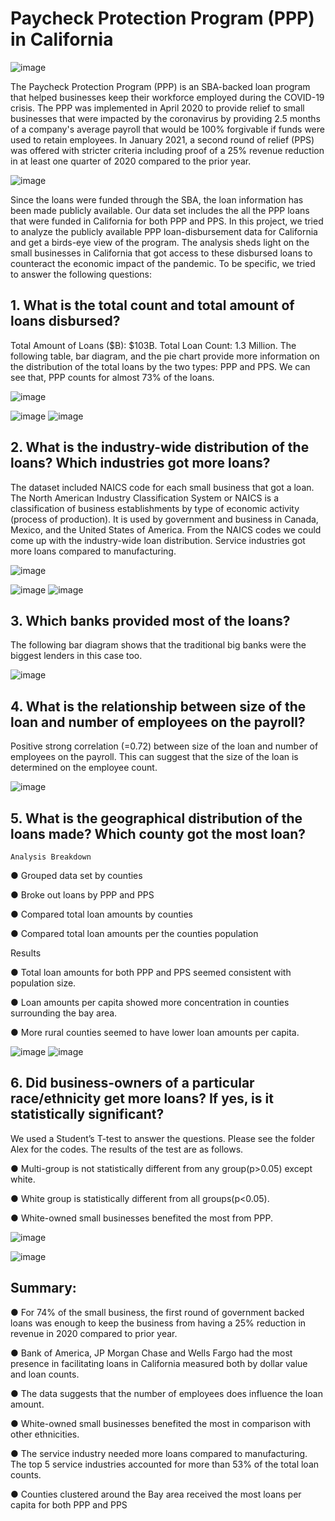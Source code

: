 # Paycheck Protection Program (PPP) in California

![image](https://user-images.githubusercontent.com/85582682/127910899-ce4e3f31-3918-4587-9ebd-f1af30a6a789.png)  

The Paycheck Protection Program (PPP) is an SBA-backed loan program that helped businesses keep their workforce employed during the COVID-19 crisis.  The PPP was implemented in April 2020 to provide relief to small businesses that were impacted by the coronavirus by providing 2.5 months of a company's average payroll that would be 100% forgivable if funds were used to retain employees. In January 2021, a second round of relief (PPS) was offered with stricter criteria including proof of a
25% revenue reduction in at least one quarter of 2020 compared to the prior year.

![image](https://user-images.githubusercontent.com/85582682/127912511-68f90680-9453-437d-99ea-44a5634b4224.png)


Since the loans were funded through the SBA, the loan information has been made publicly available. Our data set includes the all the PPP loans that were funded in California for both PPP and PPS. In this project, we tried to analyze the publicly available PPP loan-disbursement data for California and get a birds-eye view of the program. The analysis sheds light on the small businesses in California that got access to these disbursed loans to counteract the economic impact of the pandemic.  To be specific, we tried to answer the following questions:



## 1. What is the total count and total amount of loans disbursed? 
    
Total Amount of Loans ($B): $103B. Total Loan Count: 1.3 Million. The following table, bar diagram, and the pie chart provide more information on the distribution of the total loans by the two types: PPP and PPS. We can see that, PPP counts for almost 73% of the loans.

![image](https://user-images.githubusercontent.com/85582682/127919032-8bb820ff-7aa2-416d-96ba-297d9cb61a4d.png)

![image](https://user-images.githubusercontent.com/85582682/127919151-764b997b-02c1-42ab-a26a-c7950ae2586c.png) ![image](https://user-images.githubusercontent.com/85582682/127919277-4687195b-fff0-4192-974a-309bfa77d84f.png)



    
    
    
   

## 2.	What is the industry-wide distribution of the loans? Which industries got more loans?

The dataset included NAICS code for each small business that got a loan. The North American Industry Classification System or NAICS is a classification of business establishments by type of economic activity (process of production). It is used by government and business in Canada, Mexico, and the United States of America. From the NAICS codes we could come up with the industry-wide loan distribution. Service industries got more loans compared to manufacturing.

![image](https://user-images.githubusercontent.com/85582682/127909938-75e675ba-838d-43bc-8839-adff0f1b8ea8.png)

![image](https://user-images.githubusercontent.com/85582682/127914191-0b5f4e7a-3d56-4a81-b8d1-62953a358d36.png) ![image](https://user-images.githubusercontent.com/85582682/127914969-05d6bc1a-e585-495b-8962-7ec561ba0849.png)





## 3.	Which banks provided most of the loans?

The following bar diagram shows that the traditional big banks were the biggest lenders in this case too.

![image](https://user-images.githubusercontent.com/85582682/127910562-5a01326c-2168-415c-b3a1-cf880c8fc575.png)

## 4.	What is the relationship between size of the loan and number of employees on the payroll?

Positive strong correlation (=0.72) between size of the loan and number of employees on the payroll. This can suggest that the size of the loan is determined on the employee count.


![image](https://user-images.githubusercontent.com/85582682/127915303-3b7e2aa3-6d6c-4d10-9b37-8a3e8a4e93c7.png)


## 5.	What is the geographical distribution of the loans made? Which county got the most loan?
    Analysis Breakdown
    
● Grouped data set by counties

● Broke out loans by PPP and PPS

● Compared total loan amounts by counties 

● Compared total loan amounts per the counties population

Results

● Total loan amounts for both PPP and PPS seemed consistent with population size.

● Loan amounts per capita showed more concentration in counties surrounding the bay area.

● More rural counties seemed to have lower loan amounts per capita.

![image](https://user-images.githubusercontent.com/85582682/127912227-61c454a4-dbf3-4d93-a51e-1be8700a0e09.png)  ![image](https://user-images.githubusercontent.com/85582682/127912348-78f0b6cc-6bc1-4ab6-a028-f33cb218af7a.png)




## 6.	Did business-owners of a particular race/ethnicity get more loans? If yes, is it statistically significant?

We used a Student’s T-test to answer the questions. Please see the folder Alex for the codes. The results of the test are as follows.

● Multi-group is not statistically different from any group(p>0.05) except white.

● White group is statistically different from all groups(p<0.05).

● White-owned small businesses benefited the most from PPP.

![image](https://user-images.githubusercontent.com/85582682/127913227-4ad537ef-4af7-4fc0-b3f2-b3cd2c24fee6.png)


![image](https://user-images.githubusercontent.com/85582682/127915126-205c1b92-c219-4ce9-9685-3f7404c66774.png)

## Summary:

● For 74% of the small business, the first round of government backed loans was enough to keep the business from having a 25% reduction in revenue in 2020 compared to prior year.

● Bank of America, JP Morgan Chase and Wells Fargo had the most presence in facilitating loans in California measured both by dollar value and loan counts.

● The data suggests that the number of employees does influence the loan amount.

● White-owned small businesses benefited the most in comparison with other ethnicities.

● The service industry needed more loans compared to manufacturing. The top 5 service industries accounted for more than 53% of the total loan counts.

● Counties clustered around the Bay area received the most loans per capita for both PPP and PPS

